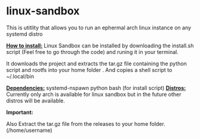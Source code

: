 # linux-sandbox
This is utitlity that allows you to run an ephermal arch linux instance on any systemd distro

<u><b>How to install:</b></u>
Linux Sandbox can be installed by downloading the install.sh script (Feel free to go through the code) and runing it in your terminal.

It downloads the project and extracts the tar.gz file containing the python script and rootfs into your home folder .
And copies a shell script to ~/.local/bin

<u><b>Dependencies:</b></u>
systemd-nspawn
python
bash (for install script)
<u><b>Distros:</b></u>
Currently only arch is available for linux sandbox but in the future other distros will be available.
<p><B>Important:</B></p>
Also Extract the tar.gz file from the releases to your home folder. (/home/username)
